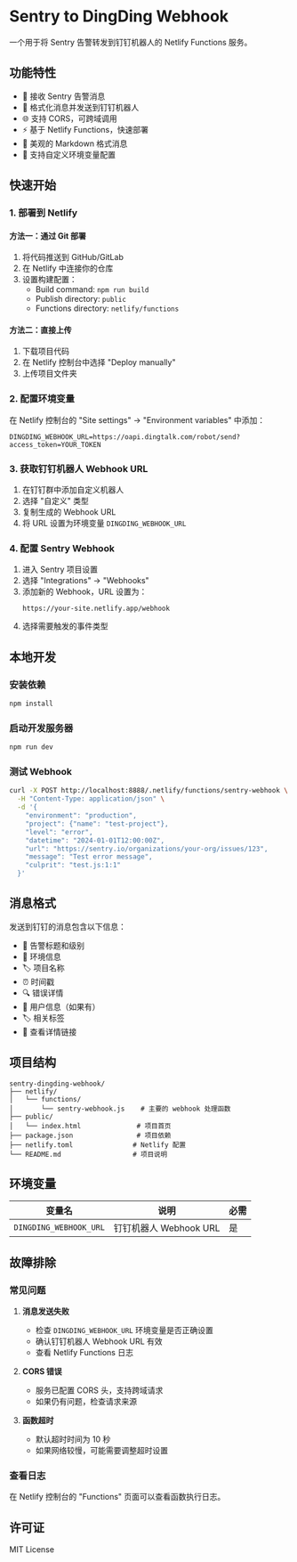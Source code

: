 # Sentry to DingDing Webhook

一个用于将 Sentry 告警转发到钉钉机器人的 Netlify Functions 服务。

## 功能特性

- 🚨 接收 Sentry 告警消息
- 📱 格式化消息并发送到钉钉机器人
- 🌐 支持 CORS，可跨域调用
- ⚡ 基于 Netlify Functions，快速部署
- 🎨 美观的 Markdown 格式消息
- 🔧 支持自定义环境变量配置

## 快速开始

### 1. 部署到 Netlify

#### 方法一：通过 Git 部署

1. 将代码推送到 GitHub/GitLab
2. 在 Netlify 中连接你的仓库
3. 设置构建配置：
   - Build command: `npm run build`
   - Publish directory: `public`
   - Functions directory: `netlify/functions`

#### 方法二：直接上传

1. 下载项目代码
2. 在 Netlify 控制台中选择 "Deploy manually"
3. 上传项目文件夹

### 2. 配置环境变量

在 Netlify 控制台的 "Site settings" → "Environment variables" 中添加：

```
DINGDING_WEBHOOK_URL=https://oapi.dingtalk.com/robot/send?access_token=YOUR_TOKEN
```

### 3. 获取钉钉机器人 Webhook URL

1. 在钉钉群中添加自定义机器人
2. 选择 "自定义" 类型
3. 复制生成的 Webhook URL
4. 将 URL 设置为环境变量 `DINGDING_WEBHOOK_URL`

### 4. 配置 Sentry Webhook

1. 进入 Sentry 项目设置
2. 选择 "Integrations" → "Webhooks"
3. 添加新的 Webhook，URL 设置为：
   ```
   https://your-site.netlify.app/webhook
   ```
4. 选择需要触发的事件类型

## 本地开发

### 安装依赖

```bash
npm install
```

### 启动开发服务器

```bash
npm run dev
```

### 测试 Webhook

```bash
curl -X POST http://localhost:8888/.netlify/functions/sentry-webhook \
  -H "Content-Type: application/json" \
  -d '{
    "environment": "production",
    "project": {"name": "test-project"},
    "level": "error",
    "datetime": "2024-01-01T12:00:00Z",
    "url": "https://sentry.io/organizations/your-org/issues/123",
    "message": "Test error message",
    "culprit": "test.js:1:1"
  }'
```

## 消息格式

发送到钉钉的消息包含以下信息：

- 🚨 告警标题和级别
- 📍 环境信息
- 🏷️ 项目名称
- ⏰ 时间戳
- 🔍 错误详情
- 👤 用户信息（如果有）
- 🏷️ 相关标签
- 🔗 查看详情链接

## 项目结构

```
sentry-dingding-webhook/
├── netlify/
│   └── functions/
│       └── sentry-webhook.js    # 主要的 webhook 处理函数
├── public/
│   └── index.html              # 项目首页
├── package.json                # 项目依赖
├── netlify.toml               # Netlify 配置
└── README.md                  # 项目说明
```

## 环境变量

| 变量名 | 说明 | 必需 |
|--------|------|------|
| `DINGDING_WEBHOOK_URL` | 钉钉机器人 Webhook URL | 是 |

## 故障排除

### 常见问题

1. **消息发送失败**
   - 检查 `DINGDING_WEBHOOK_URL` 环境变量是否正确设置
   - 确认钉钉机器人 Webhook URL 有效
   - 查看 Netlify Functions 日志

2. **CORS 错误**
   - 服务已配置 CORS 头，支持跨域请求
   - 如果仍有问题，检查请求来源

3. **函数超时**
   - 默认超时时间为 10 秒
   - 如果网络较慢，可能需要调整超时设置

### 查看日志

在 Netlify 控制台的 "Functions" 页面可以查看函数执行日志。

## 许可证

MIT License 